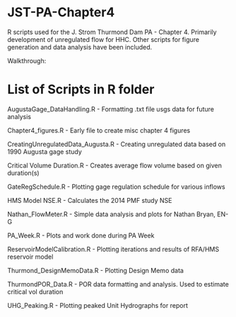 # JST-PA-Chapter4
R scripts used for the J. Strom Thurmond Dam PA - Chapter 4. Primarily development of unregulated flow for HHC. Other scripts for figure generation and data analysis have been included.

Walkthrough: 

# List of Scripts in R folder

AugustaGage_DataHandling.R			- Formatting .txt file usgs data for future analysis

Chapter4_figures.R					- Early file to create misc chapter 4 figures

CreatingUnregulatedData_Augusta.R	- Creating unregulated data based on 1990 Augusta gage study

Critical Volume Duration.R			- Creates average flow volume based on given duration(s)

GateRegSchedule.R					- Plotting gage regulation schedule for various inflows

HMS Model NSE.R						- Calculates the 2014 PMF study NSE

Nathan_FlowMeter.R					- Simple data analysis and plots for Nathan Bryan, EN-G

PA_Week.R							- Plots and work done during PA Week

ReservoirModelCalibration.R 		- Plotting iterations and results of RFA/HMS reservoir model

Thurmond_DesignMemoData.R			- Plotting Design Memo data

ThurmondPOR_Data.R					- POR data formatting and analysis. Used to estimate critical vol duration

UHG_Peaking.R						- Plotting peaked Unit Hydrographs for report